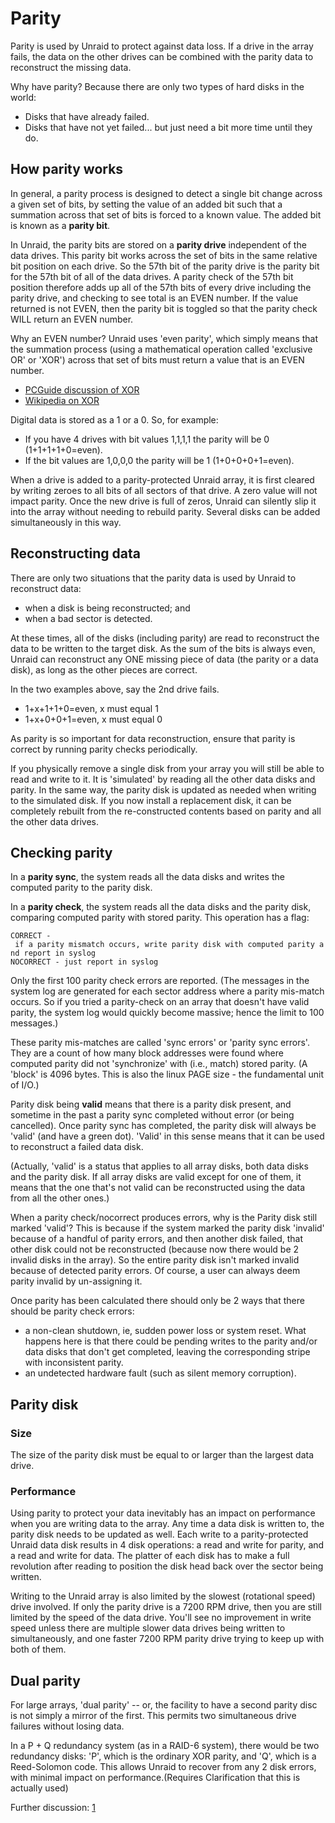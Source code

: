 # Parity

Parity is used by Unraid to protect against data loss. If a drive in the
array fails, the data on the other drives can be combined with the
parity data to reconstruct the missing data.

Why have parity? Because there are only two types of hard disks in the
world:

- Disks that have already failed.
- Disks that have not yet failed\... but just need a bit more time
    until they do.

## How parity works

In general, a parity process is designed to detect a single bit change
across a given set of bits, by setting the value of an added bit such
that a summation across that set of bits is forced to a known value. The
added bit is known as a **parity bit**.

In Unraid, the parity bits are stored on a **parity drive** independent
of the data drives. This parity bit works across the set of bits in the
same relative bit position on each drive. So the 57th bit of the parity
drive is the parity bit for the 57th bit of all of the data drives. A
parity check of the 57th bit position therefore adds up all of the 57th
bits of every drive including the parity drive, and checking to see
total is an EVEN number. If the value returned is not EVEN, then the
parity bit is toggled so that the parity check WILL return an EVEN
number.

Why an EVEN number? Unraid uses 'even parity', which simply means that
the summation process (using a mathematical operation called 'exclusive
OR' or 'XOR') across that set of bits must return a value that is an
EVEN number.

- [PCGuide discussion of
    XOR](http://www.pcguide.com/ref/hdd/perf/raid/concepts/genParity-c.html)
- [Wikipedia on XOR](http://en.wikipedia.org/wiki/Exclusive_or)

Digital data is stored as a 1 or a 0. So, for example:

- If you have 4 drives with bit values 1,1,1,1 the parity will be 0
    (1+1+1+1+0=even).
- If the bit values are 1,0,0,0 the parity will be 1 (1+0+0+0+1=even).

When a drive is added to a parity-protected Unraid array, it is first
cleared by writing zeroes to all bits of all sectors of that drive. A
zero value will not impact parity. Once the new drive is full of zeros,
Unraid can silently slip it into the array without needing to rebuild
parity. Several disks can be added simultaneously in this way.

## Reconstructing data

There are only two situations that the parity data is used by Unraid to
reconstruct data:

- when a disk is being reconstructed; and
- when a bad sector is detected.

At these times, all of the disks (including parity) are read to
reconstruct the data to be written to the target disk. As the sum of the
bits is always even, Unraid can reconstruct any ONE missing piece of
data (the parity or a data disk), as long as the other pieces are
correct.

In the two examples above, say the 2nd drive fails.

- 1+x+1+1+0=even, x must equal 1
- 1+x+0+0+1=even, x must equal 0

As parity is so important for data reconstruction, ensure that parity is
correct by running parity checks periodically.

If you physically remove a single disk from your array you will still be
able to read and write to it. It is 'simulated' by reading all the other
data disks and parity. In the same way, the parity disk is updated as
needed when writing to the simulated disk. If you now install a
replacement disk, it can be completely rebuilt from the re-constructed
contents based on parity and all the other data drives.

## Checking parity

In a **parity sync**, the system reads all the data disks and writes the
computed parity to the parity disk.

In a **parity check**, the system reads all the data disks and the
parity disk, comparing computed parity with stored parity. This
operation has a flag:

`CORRECT - if a parity mismatch occurs, write parity disk with computed parity and report in syslog`\
`NOCORRECT - just report in syslog`

Only the first 100 parity check errors are reported. (The messages in
the system log are generated for each sector address where a parity
mis-match occurs. So if you tried a parity-check on an array that
doesn't have valid parity, the system log would quickly become massive;
hence the limit to 100 messages.)

These parity mis-matches are called 'sync errors' or 'parity sync
errors'. They are a count of how many block addresses were found where
computed parity did not 'synchronize' with (i.e., match) stored parity.
(A 'block' is 4096 bytes. This is also the linux PAGE size - the
fundamental unit of I/O.)

Parity disk being **valid** means that there is a parity disk present,
and sometime in the past a parity sync completed without error (or being
cancelled). Once parity sync has completed, the parity disk will always
be 'valid' (and have a green dot). 'Valid' in this sense means that it
can be used to reconstruct a failed data disk.

(Actually, 'valid' is a status that applies to all array disks, both
data disks and the parity disk. If all array disks are valid except for
one of them, it means that the one that's not valid can be
reconstructed using the data from all the other ones.)

When a parity check/nocorrect produces errors, why is the Parity disk
still marked 'valid'? This is because if the system marked the parity
disk 'invalid' because of a handful of parity errors, and then another
disk failed, that other disk could not be reconstructed (because now
there would be 2 invalid disks in the array). So the entire parity disk
isn't marked invalid because of detected parity errors. Of course, a
user can always deem parity invalid by un-assigning it.

Once parity has been calculated there should only be 2 ways that there
should be parity check errors:

- a non-clean shutdown, ie, sudden power loss or system reset. What
    happens here is that there could be pending writes to the parity
    and/or data disks that don't get completed, leaving the
    corresponding stripe with inconsistent parity.
- an undetected hardware fault (such as silent memory corruption).

## Parity disk

### Size

The size of the parity disk must be equal to or larger than the largest
data drive.

### Performance

Using parity to protect your data inevitably has an impact on
performance when you are writing data to the array. Any time a data disk
is written to, the parity disk needs to be updated as well. Each write
to a parity-protected Unraid data disk results in 4 disk operations: a
read and write for parity, and a read and write for data. The platter of
each disk has to make a full revolution after reading to position the
disk head back over the sector being written.

Writing to the Unraid array is also limited by the slowest (rotational
speed) drive involved. If only the parity drive is a 7200 RPM drive,
then you are still limited by the speed of the data drive. You'll see
no improvement in write speed unless there are multiple slower data
drives being written to simultaneously, and one faster 7200 RPM parity
drive trying to keep up with both of them.

## Dual parity

For large arrays, 'dual parity' -- or, the facility to have a second
parity disc is not simply a mirror of the first. This permits two
simultaneous drive failures without losing data.

In a P + Q redundancy system (as in a RAID-6 system), there would be two
redundancy disks: 'P', which is the ordinary XOR parity, and 'Q', which
is a Reed-Solomon code. This allows Unraid to recover from any 2 disk
errors, with minimal impact on performance.(Requires Clarification that
this is actually used)

Further discussion:
[1](https://forums.unraid.net/forum/index.php?topic=2634.msg21695#msg21695)
